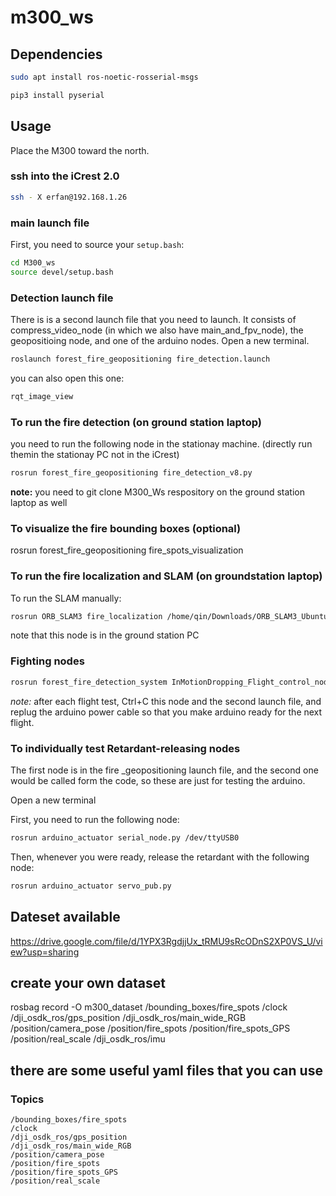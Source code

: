 # m300_ws

## Dependencies
```bash
sudo apt install ros-noetic-rosserial-msgs

pip3 install pyserial
```

## Usage

Place the M300 toward the north.

### ssh into the iCrest 2.0

```bash
ssh - X erfan@192.168.1.26
```

### main launch file
First, you need to source your `setup.bash`:
```bash
cd M300_ws
source devel/setup.bash
```


### Detection launch file

There is is a second launch file that you need to launch. It consists of compress_video_node (in which we also have main_and_fpv_node), the geopositioing node, and one of the arduino nodes.
Open a new terminal.

```bash
roslaunch forest_fire_geopositioning fire_detection.launch 
```

you can also open this one:
```bash
rqt_image_view
```


### To run the fire detection (on ground station laptop)
you need to run the following node in the stationay machine. (directly run themin the stationay PC not in the iCrest)
```bash
rosrun forest_fire_geopositioning fire_detection_v8.py
```

**note:** you need to git clone M300_Ws respository on the ground station laptop as well

### To visualize the fire bounding boxes (optional)
rosrun forest_fire_geopositioning fire_spots_visualization

### To run the fire localization and SLAM (on groundstation laptop)
To run the SLAM manually:
```bash
rosrun ORB_SLAM3 fire_localization /home/qin/Downloads/ORB_SLAM3_Ubuntu_20/Vocabulary/ORBvoc.txt /home/qin/Downloads/ORB_SLAM3_Ubuntu_20/Examples_old/Monocular/GoPro.yaml
```
note that this node is in the ground station PC


### Fighting nodes
```bash
rosrun forest_fire_detection_system InMotionDropping_Flight_control_node
```

*note:* after each flight test, Ctrl+C this node and the second launch file, and replug the arduino power cable so that you make arduino ready for the next flight.

### To individually test Retardant-releasing nodes
The first node is in the fire _geopositioning launch file, and the second one would be called form the code, so these are just for testing the arduino. 

Open a new terminal

First, you need to run the following node:
```bash
rosrun arduino_actuator serial_node.py /dev/ttyUSB0
```
Then, whenever you were ready, release the retardant with the following node:
```bash
rosrun arduino_actuator servo_pub.py
```



## Dateset available
https://drive.google.com/file/d/1YPX3RgdjjUx_tRMU9sRcODnS2XP0VS_U/view?usp=sharing


## create your own dataset
rosbag record -O m300_dataset /bounding_boxes/fire_spots /clock /dji_osdk_ros/gps_position /dji_osdk_ros/main_wide_RGB /position/camera_pose /position/fire_spots /position/fire_spots_GPS /position/real_scale /dji_osdk_ros/imu

## there are some useful yaml files that you can use


### Topics
```
/bounding_boxes/fire_spots
/clock
/dji_osdk_ros/gps_position
/dji_osdk_ros/main_wide_RGB
/position/camera_pose
/position/fire_spots
/position/fire_spots_GPS
/position/real_scale
```
